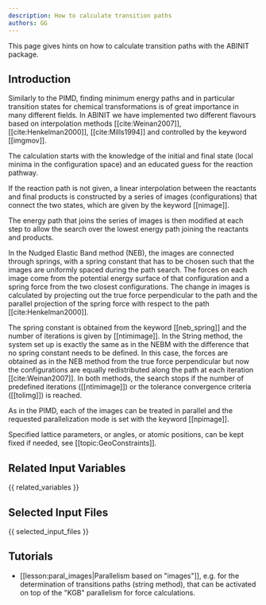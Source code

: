 ```yaml
---
description: How to calculate transition paths
authors: GG
---
```

<!--- This is the source file for this topics. Can be edited. -->

This page gives hints on how to calculate transition paths with the ABINIT package.

## Introduction

Similarly to the PIMD, finding minimum energy paths and in particular
transition states for chemical transformations is of great importance in many
different fields. In ABINIT we have implemented two different flavours based
on interpolation methods [[cite:Weinan2007]], [[cite:Henkelman2000]],
[[cite:Mills1994]] and controlled by the keyword [[imgmov]].

The calculation starts with the knowledge of the initial and final state
(local minima in the configuration space) and an educated guess for the
reaction pathway.

If the reaction path is not given, a linear interpolation between the
reactants and final products is constructed by a series of images
(configurations) that connect the two states, which are given by the keyword
[[nimage]].

The energy path that joins the series of images is then modified at each step
to allow the search over the lowest energy path joining the reactants and
products.

In the Nudged Elastic Band method (NEB), the images are connected through
springs, with a spring constant that has to be chosen such that the images are
uniformly spaced during the path search. The forces on each image come from
the potential energy surface of that configuration and a spring force from the
two closest configurations. The change in images is calculated by projecting
out the true force perpendicular to the path and the parallel projection of
the spring force with respect to the path [[cite:Henkelman2000]].

The spring constant is obtained from the keyword [[neb_spring]] and the number
of iterations is given by [[ntimimage]]. In the String method, the system set
up is exactly the same as in the NEBM with the difference that no spring
constant needs to be defined. In this case, the forces are obtained as in the
NEB method from the true force perpendicular but now the configurations are
equally redistributed along the path at each iteration [[cite:Weinan2007]]. In
both methods, the search stops if the number of predefined iterations
([[ntimimage]]) or the tolerance convergence criteria ([[tolimg]]) is reached.

As in the PIMD, each of the images can be treated in parallel and the
requested parallelization mode is set with the keyword [[npimage]].

Specified lattice parameters, or angles, or atomic positions, can be kept
fixed if needed, see [[topic:GeoConstraints]].



## Related Input Variables

{{ related_variables }}

## Selected Input Files

{{ selected_input_files }}

## Tutorials

* [[lesson:paral_images|Parallelism based on "images"]], e.g. for the determination of transitions paths (string method), that can be activated on top of the "KGB" parallelism for force calculations.


